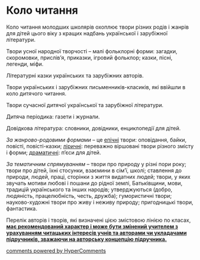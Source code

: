 <div id="hypercomments_widget" class="js-hypercomments-widget invisible"></div>

Коло читання 
=============================================

<p>Коло читання молодших школярів охоплює твори різних родів і жанрів для дітей цього віку з кращих надбань української і зарубіжної літератури.</p>
<p>Твори усної народної творчості – малі фольклорні форми: загадки, скоромовки, прислів’я, приказки, ігровий фольклор; казки, пісні, легенди, міфи.</p>
<p>Літературні казки українських та зарубіжних авторів.</p>
<p>Твори українських і зарубіжних письменників-класиків, які ввійшли в коло дитячого читання.</p>
<p>Твори сучасної дитячої української та зарубіжної літератури.</p>
<p>Дитяча періодика: газети і журнали.</p>
<p>Довідкова література: словники, довідники, енциклопедії для дітей.</p>
<p><i>За жанрово-родовими формами</i> – це <u>епічні</u> твори: оповідання, байки, повісті, повісті-казки; <u>ліричні</u>: переважно віршовані твори різного змісту і форми; <u>драматичні</u>: п’єси для дітей.</p>
<p><i>За тематичним спрямуванням</i> – твори про природу у різні пори року; твори про дітей, їхні стосунки, взаємини в сім’ї, школі; ставлення до природи, людей, праці, сторінки з життя видатних людей; твори, у яких звучать мотиви любові і пошани до рідної землі, Батьківщини, мови, традицій українського та інших народів; утверджуються (добро, людяність, працелюбність, честь, дружба); гумористичні твори; науково-художні твори про живу і неживу природу; пригодницькі твори, фантастика.</p>
<p>Перелік авторів і творів, які визначені цією змістовою лінією по класах, <b><u>має рекомендований характер і може бути змінений учителем з урахуванням читацьких інтересів учнів та авторами чи укладачами підручників, зважаючи на авторську концепцію підручника.</u> </b> </p>


<div class="js-hypercomments-container">
<a href="http://hypercomments.com" class="hc-link" title="comments widget">comments powered by HyperComments</a>
</div>